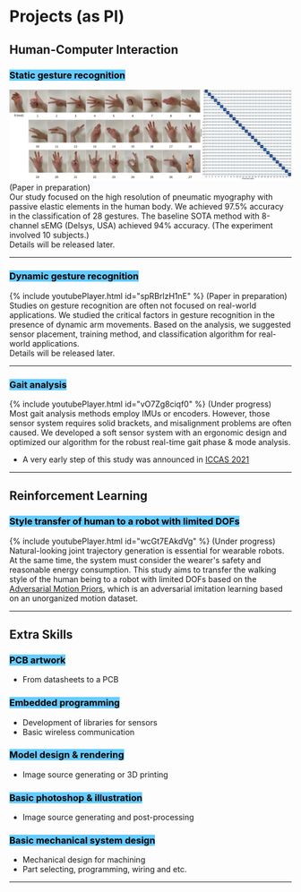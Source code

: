# Projects (as PI)


## Human-Computer Interaction

### <mark style='background-color: #66ccff'>Static gesture recognition</mark>
<img src="images/gesture_static/GesturesAccuracy.png?raw=true"/>
(Paper in preparation)
<br>
Our study focused on the high resolution of pneumatic myography with passive elastic elements in the human body. We achieved 97.5% accuracy in the classification of 28 gestures. The baseline SOTA method with 8-channel sEMG (Delsys, USA) achieved 94% accuracy. (The experiment involved 10 subjects.)
<br>
Details will be released later.

---
### <mark style='background-color: #66ccff'>Dynamic gesture recognition</mark>
{% include youtubePlayer.html id="spRBrlzH1nE" %}
(Paper in preparation)
<br>
Studies on gesture recognition are often not focused on real-world applications. We studied the critical factors in gesture recognition in the presence of dynamic arm movements. Based on the analysis, we suggested sensor placement, training method, and classification algorithm for real-world applications.
<br>
Details will be released later.

---
### <mark style='background-color: #66ccff'>Gait analysis</mark>
{% include youtubePlayer.html id="vO7Zg8ciqf0" %}
(Under progress)
<br>
Most gait analysis methods employ IMUs or encoders. However, those sensor system requires solid brackets, and misalignment problems are often caused. We developed a soft sensor system with an ergonomic design and optimized our algorithm for the robust real-time gait phase & mode analysis.
<br>
- A very early step of this study was announced in [ICCAS 2021](https://ieeexplore.ieee.org/document/9649762)

---

## Reinforcement Learning

### <mark style='background-color: #66ccff'>Style transfer of human to a robot with limited DOFs</mark>
{% include youtubePlayer.html id="wcGt7EAkdVg" %}
(Under progress)
<br>
Natural-looking joint trajectory generation is essential for wearable robots. At the same time, the system must consider the wearer's safety and reasonable energy consumption. This study aims to transfer the walking style of the human being to a robot with limited DOFs based on the [Adversarial Motion Priors](https://arxiv.org/abs/2104.02180), which is an adversarial imitation learning based on an unorganized motion dataset.

---

## Extra Skills

### <mark style='background-color: #66ccff'>PCB artwork</mark>
- From datasheets to a PCB

### <mark style='background-color: #66ccff'>Embedded programming</mark>
- Development of libraries for sensors
- Basic wireless communication 

### <mark style='background-color: #66ccff'>Model design & rendering</mark>
- Image source generating or 3D printing

### <mark style='background-color: #66ccff'>Basic photoshop & illustration</mark>
- Image source generating and post-processing

### <mark style='background-color: #66ccff'>Basic mechanical system design</mark>
- Mechanical design for machining
- Part selecting, programming, wiring and etc.

---
<!-- <p style="font-size:11px">Page template forked from <a href="https://github.com/evanca/quick-portfolio">evanca</a></p> -->
<!-- Remove above link if you don't want to attibute -->
